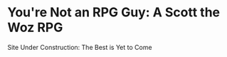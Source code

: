 
<h1> You're Not an RPG Guy: A Scott the Woz RPG</h1>
Site Under Construction: The Best is Yet to Come
